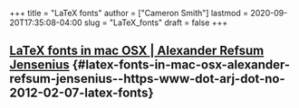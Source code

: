 +++
title = "LaTeX fonts"
author = ["Cameron Smith"]
lastmod = 2020-09-20T17:35:08-04:00
slug = "LaTeX_fonts"
draft = false
+++

## [LaTeX fonts in mac OSX | Alexander Refsum Jensenius](<https://www.arj.no/2012/02/07/latex-fonts/>) {#latex-fonts-in-mac-osx-alexander-refsum-jensenius--https-www-dot-arj-dot-no-2012-02-07-latex-fonts}

